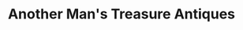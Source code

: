 ---
title: "Another Man's Treasure Antiques"
url: /salem/another-mans-treasure-antiques/
shop: antiques
---